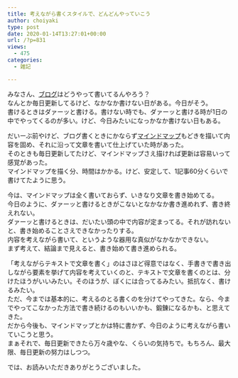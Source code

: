 ```yaml
---
title: 考えながら書くスタイルで、どんどんやっていこう
author: choiyaki
type: post
date: 2020-01-14T13:27:01+00:00
url: /?p=831
views:
  - 475
categories:
  - 雑記

---
```

みなさん、[ブログ][1]はどうやって書いてるんやろう？  
なんとか毎日更新してるけど、なかなか書けない日がある。今日がそう。  
書けるときはダァーッと書ける。書けない時でも、ダァーッと書ける時が1日の中でやってくるのが多い。けど、今日みたいになっかなか書けない日もある。

だいーぶ前やけど、ブログ書くときにかならず[マインドマップ][2]もどきを描いて内容を固め、それに沿って文章を書いて仕上げていた時があった。  
そのときも毎日更新してたけど、マインドマップさえ描ければ更新は容易いって感覚があった。  
マインドマップを描く分、時間はかかる。けど、安定して、1記事60分くらいで書けてたように思う。

今は、マインドマップは全く書いておらず、いきなり文章を書き始めてる。  
今日のように、ダァーッと書けるときがこないとなかなか書き進めれず、書き終えれない。  
ダァーッと書けるときは、だいたい頭の中で内容が定まってる。それが訪れないと、書き始めることさえできなかったりする。  
内容を考えながら書いて、というような器用な真似がなかなかできない。  
まず考えて、結論まで見えると、書き始めて書き進められる。

「考えながらテキストで文章を書く」のはさほど得意ではなく、手書きで書き出しながら要素を挙げて内容を考えていくのと、テキストで文章を書くのとは、分けたほうがいいみたい。そのほうが、ぼくには合ってるみたい。抵抗なく、書けるみたい。  
ただ、今までは基本的に、考えるのとる書くのを分けてやってきた。なら、今までやってこなかった方法で書き続けるのもいいかも、鍛錬になるかも、と思えてきた。  
だから今後も、マインドマップとかは特に書かず、今日のように考えながら書いていこうと思う。  
まぁそれで、毎日更新できたら万々歳やな、くらいの気持ちで。もちろん、最大限、毎日更新の努力はしつつ。

では、お読みいただきありがとうございました。

 [1]: https://scrapbox.io/choiyaki-hondana/%E3%83%96%E3%83%AD%E3%82%B0
 [2]: https://scrapbox.io/choiyaki-hondana/%E3%83%9E%E3%82%A4%E3%83%B3%E3%83%89%E3%83%9E%E3%83%83%E3%83%97